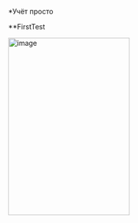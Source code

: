 *Учёт просто

**FirstTest




<img width="246" height="359" alt="image" src="https://github.com/user-attachments/assets/b6b68133-7cd3-46e2-9d9b-6c9d61954cee" />
